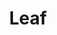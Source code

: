 ---
pid: WS94
title: Leaf
location_transcription: Washington Square
zipcode: '19106'
outside_phl: 
neighborhood: Society Hill,Old City
age: '6'
age_range: 6-13
instagram: 
image_file_name: WS_94.jpg
proposal_transcription: in the park
topic: Environment
topic_summary: '0'
type: Park
keywords_other: 
credit: Lucas
image_labels: 
twitter: 
facebook: 
permalink: "/monuments/ws94/"
layout: item-page
---